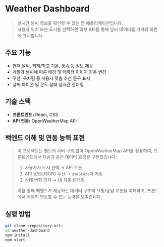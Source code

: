 # Weather Dashboard

> 실시간 날씨 정보를 확인할 수 있는 웹 애플리케이션입니다.  
> 사용자 위치 또는 도시를 선택하면 외부 API를 통해 날씨 데이터를 가져와 화면에 표시합니다.

## 주요 기능

- 현재 날씨, 최저/최고 기온, 풍속 등 정보 제공
- 계절과 날씨에 따른 배경 및 캐릭터 이미지 자동 변경
- 우산, 옷차림 등 사용자 맞춤 추천 문구 표시
- 날씨 아이콘 및 온도 상태 실시간 렌더링

## 기술 스택

- **프론트엔드:** React, CSS
- **API 연동:** OpenWeatherMap API

## 백엔드 이해 및 연동 능력 표현

> 이 프로젝트는 별도의 서버 구축 없이 OpenWeatherMap API를 활용하여, 프론트엔드에서 다음과 같은 데이터 흐름을 구현했습니다:
>
> 1. 사용자가 도시 선택 → API 호출
> 2. API 응답(JSON) 수신 → `useState`에 저장
> 3. 상태 변화 감지 → UI 자동 렌더링
>
> 이를 통해 백엔드가 제공하는 데이터 구조와 요청/응답 흐름을 이해하고, 프론트에서 적절히 연동할 수 있는 능력을 보여줍니다.

## 실행 방법

```bash
git clone <repository-url>
cd weather-dashboard
npm install
npm start

